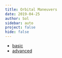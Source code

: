 ```yaml
---
title: Orbital Maneuvers
date: 2019-04-25
author: Sol
sidebar: auto
project: false
hide: false
---
```


* [basic](https://imgur.com/a/2QMnk)
* [advanced](https://imgur.com/a/mV1lY)

